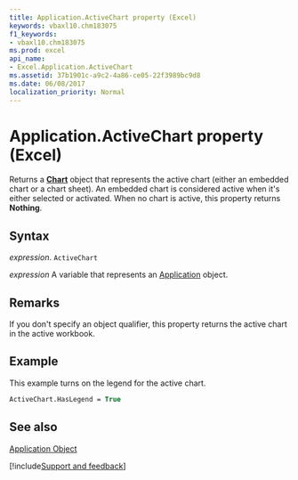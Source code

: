 ```yaml
---
title: Application.ActiveChart property (Excel)
keywords: vbaxl10.chm183075
f1_keywords:
- vbaxl10.chm183075
ms.prod: excel
api_name:
- Excel.Application.ActiveChart
ms.assetid: 37b1901c-a9c2-4a86-ce05-22f3989bc9d8
ms.date: 06/08/2017
localization_priority: Normal
---
```



# Application.ActiveChart property (Excel)

Returns a  **[Chart](Excel.Chart(object).md)** object that represents the active chart (either an embedded chart or a chart sheet). An embedded chart is considered active when it's either selected or activated. When no chart is active, this property returns **Nothing**.


## Syntax

_expression_. `ActiveChart`

_expression_ A variable that represents an [Application](Excel.Application-graph-property.md) object.


## Remarks

If you don't specify an object qualifier, this property returns the active chart in the active workbook.


## Example

This example turns on the legend for the active chart.


```vb
ActiveChart.HasLegend = True
```


## See also


[Application Object](Excel.Application(object).md)

[!include[Support and feedback](~/includes/feedback-boilerplate.md)]
